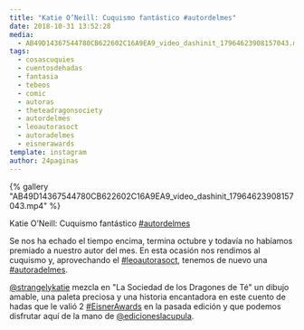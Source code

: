 ```yaml
---
title: "Katie O’Neill: Cuquismo fantástico #autordelmes"
date: 2018-10-31 13:52:28
media: 
  - AB49D14367544780CB622602C16A9EA9_video_dashinit_17964623908157043.mp4
tags: 
  - cosascuquies
  - cuentosdehadas
  - fantasia
  - tebeos
  - comic
  - autoras
  - theteadragonsociety
  - autordelmes
  - leoautorasoct
  - autoradelmes
  - eisnerawards
template: instagram
author: 24paginas
---
```


{% gallery "AB49D14367544780CB622602C16A9EA9_video_dashinit_17964623908157043.mp4" %}

Katie O’Neill: Cuquismo fantástico [#autordelmes](/tags/autordelmes)

Se nos ha echado el tiempo encima, termina octubre y todavía no habíamos premiado a nuestro autor del mes. En esta ocasión nos rendimos al cuquismo y, aprovechando el [#leoautorasoct](/tags/leoautorasoct), tenemos de nuevo una [#autoradelmes](/tags/autoradelmes).

[@strangelykatie](https://instagram.com/strangelykatie) mezcla en "La Sociedad de los Dragones de Té" un dibujo amable, una paleta preciosa y una historia encantadora en este cuento de hadas que le valió 2 [#EisnerAwards](/tags/eisnerawards) en la pasada edición y que podemos disfrutar aquí de la mano de [@edicioneslacupula](https://instagram.com/edicioneslacupula).
